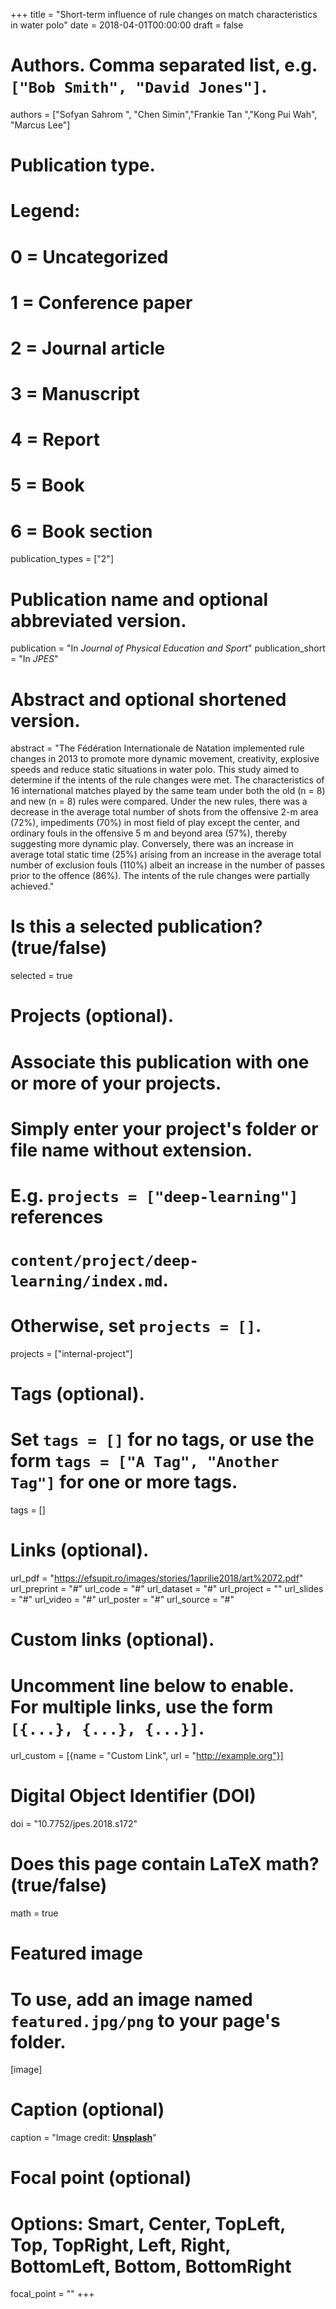 +++
title = "Short-term influence of rule changes on match characteristics in water polo"
date = 2018-04-01T00:00:00
draft = false

# Authors. Comma separated list, e.g. `["Bob Smith", "David Jones"]`.
authors = ["Sofyan Sahrom ", "Chen Simin","Frankie Tan ","Kong Pui Wah", "Marcus Lee"]


# Publication type.
# Legend:
# 0 = Uncategorized
# 1 = Conference paper
# 2 = Journal article
# 3 = Manuscript
# 4 = Report
# 5 = Book
# 6 = Book section
publication_types = ["2"]

# Publication name and optional abbreviated version.
publication = "In *Journal of Physical Education and Sport*"
publication_short = "In *JPES*"

# Abstract and optional shortened version.
abstract = "The Fédération Internationale de Natation implemented rule changes in 2013 to promote more dynamic movement, creativity, explosive speeds and reduce static situations in water polo. This study aimed to determine if the intents of the rule changes were met. The characteristics of 16 international matches played by the same team under both the old (n = 8) and new (n = 8) rules were compared. Under the new rules, there was a decrease in the average total number of shots from the offensive 2-m area (72%), impediments (70%) in most field of play except the center, and ordinary fouls in the offensive 5 m and beyond area (57%), thereby suggesting more dynamic play. Conversely, there was an increase in average total static time (25%) arising from an increase in the average total number of exclusion fouls (110%) albeit an increase in the number of passes prior to the offence (86%). The intents of the rule changes were partially achieved."

# Is this a selected publication? (true/false)
selected = true

# Projects (optional).
#   Associate this publication with one or more of your projects.
#   Simply enter your project's folder or file name without extension.
#   E.g. `projects = ["deep-learning"]` references 
#   `content/project/deep-learning/index.md`.
#   Otherwise, set `projects = []`.
projects = ["internal-project"]

# Tags (optional).
#   Set `tags = []` for no tags, or use the form `tags = ["A Tag", "Another Tag"]` for one or more tags.
tags = []

# Links (optional).
url_pdf = "https://efsupit.ro/images/stories/1aprilie2018/art%2072.pdf"
url_preprint = "#"
url_code = "#"
url_dataset = "#"
url_project = ""
url_slides = "#"
url_video = "#"
url_poster = "#"
url_source = "#"

# Custom links (optional).
#   Uncomment line below to enable. For multiple links, use the form `[{...}, {...}, {...}]`.
url_custom = [{name = "Custom Link", url = "http://example.org"}]

# Digital Object Identifier (DOI)
doi = "10.7752/jpes.2018.s172"

# Does this page contain LaTeX math? (true/false)
math = true

# Featured image
# To use, add an image named `featured.jpg/png` to your page's folder. 
[image]
  # Caption (optional)
  caption = "Image credit: [**Unsplash**](https://unsplash.com/photos/pLCdAaMFLTE)"

  # Focal point (optional)
  # Options: Smart, Center, TopLeft, Top, TopRight, Left, Right, BottomLeft, Bottom, BottomRight
  focal_point = ""
+++

